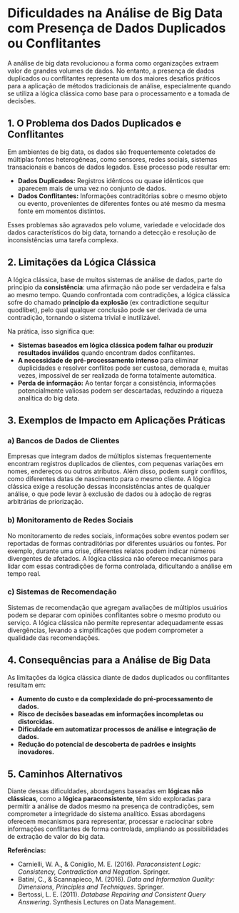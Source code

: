 
# Dificuldades na Análise de Big Data com Presença de Dados Duplicados ou Conflitantes

A análise de big data revolucionou a forma como organizações extraem valor de grandes volumes de dados. No entanto, a presença de dados duplicados ou conflitantes representa um dos maiores desafios práticos para a aplicação de métodos tradicionais de análise, especialmente quando se utiliza a lógica clássica como base para o processamento e a tomada de decisões.

## 1. O Problema dos Dados Duplicados e Conflitantes

Em ambientes de big data, os dados são frequentemente coletados de múltiplas fontes heterogêneas, como sensores, redes sociais, sistemas transacionais e bancos de dados legados. Esse processo pode resultar em:

- **Dados Duplicados:** Registros idênticos ou quase idênticos que aparecem mais de uma vez no conjunto de dados.
- **Dados Conflitantes:** Informações contraditórias sobre o mesmo objeto ou evento, provenientes de diferentes fontes ou até mesmo da mesma fonte em momentos distintos.

Esses problemas são agravados pelo volume, variedade e velocidade dos dados característicos do big data, tornando a detecção e resolução de inconsistências uma tarefa complexa.

## 2. Limitações da Lógica Clássica

A lógica clássica, base de muitos sistemas de análise de dados, parte do princípio da **consistência**: uma afirmação não pode ser verdadeira e falsa ao mesmo tempo. Quando confrontada com contradições, a lógica clássica sofre do chamado **princípio da explosão** (ex contradictione sequitur quodlibet), pelo qual qualquer conclusão pode ser derivada de uma contradição, tornando o sistema trivial e inutilizável.

Na prática, isso significa que:

- **Sistemas baseados em lógica clássica podem falhar ou produzir resultados inválidos** quando encontram dados conflitantes.
- **A necessidade de pré-processamento intenso** para eliminar duplicidades e resolver conflitos pode ser custosa, demorada e, muitas vezes, impossível de ser realizada de forma totalmente automática.
- **Perda de informação:** Ao tentar forçar a consistência, informações potencialmente valiosas podem ser descartadas, reduzindo a riqueza analítica do big data.

## 3. Exemplos de Impacto em Aplicações Práticas

### a) Bancos de Dados de Clientes

Empresas que integram dados de múltiplos sistemas frequentemente encontram registros duplicados de clientes, com pequenas variações em nomes, endereços ou outros atributos. Além disso, podem surgir conflitos, como diferentes datas de nascimento para o mesmo cliente. A lógica clássica exige a resolução dessas inconsistências antes de qualquer análise, o que pode levar à exclusão de dados ou à adoção de regras arbitrárias de priorização.

### b) Monitoramento de Redes Sociais

No monitoramento de redes sociais, informações sobre eventos podem ser reportadas de formas contraditórias por diferentes usuários ou fontes. Por exemplo, durante uma crise, diferentes relatos podem indicar números divergentes de afetados. A lógica clássica não oferece mecanismos para lidar com essas contradições de forma controlada, dificultando a análise em tempo real.

### c) Sistemas de Recomendação

Sistemas de recomendação que agregam avaliações de múltiplos usuários podem se deparar com opiniões conflitantes sobre o mesmo produto ou serviço. A lógica clássica não permite representar adequadamente essas divergências, levando a simplificações que podem comprometer a qualidade das recomendações.

## 4. Consequências para a Análise de Big Data

As limitações da lógica clássica diante de dados duplicados ou conflitantes resultam em:

- **Aumento do custo e da complexidade do pré-processamento de dados.**
- **Risco de decisões baseadas em informações incompletas ou distorcidas.**
- **Dificuldade em automatizar processos de análise e integração de dados.**
- **Redução do potencial de descoberta de padrões e insights inovadores.**

## 5. Caminhos Alternativos

Diante dessas dificuldades, abordagens baseadas em **lógicas não clássicas**, como a **lógica paraconsistente**, têm sido exploradas para permitir a análise de dados mesmo na presença de contradições, sem comprometer a integridade do sistema analítico. Essas abordagens oferecem mecanismos para representar, processar e raciocinar sobre informações conflitantes de forma controlada, ampliando as possibilidades de extração de valor do big data.



**Referências:**

- Carnielli, W. A., & Coniglio, M. E. (2016). *Paraconsistent Logic: Consistency, Contradiction and Negation*. Springer.
- Batini, C., & Scannapieco, M. (2016). *Data and Information Quality: Dimensions, Principles and Techniques*. Springer.
- Bertossi, L. E. (2011). *Database Repairing and Consistent Query Answering*. Synthesis Lectures on Data Management.


